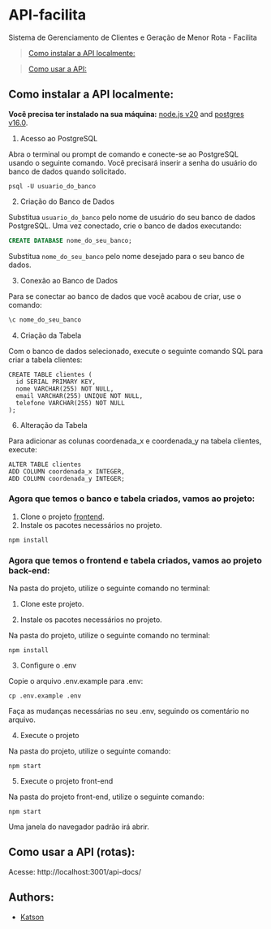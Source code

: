 # API-facilita
Sistema de Gerenciamento de Clientes e Geração de Menor Rota - Facilita

> [Como instalar a API localmente:](#dev)

> [Como usar a API:](#routes)

<a name="dev"></a>
## Como instalar a API localmente:

**Você precisa ter instalado na sua máquina:**  [node.js v20](https://nodejs.org/en/download/) and [postgres v16.0](https://www.postgresql.org/download/).

1. Acesso ao PostgreSQL
   
Abra o terminal ou prompt de comando e conecte-se ao PostgreSQL usando o seguinte comando. Você precisará inserir a senha do usuário do banco de dados quando solicitado.

```
psql -U usuario_do_banco
```

2. Criação do Banco de Dados
   
Substitua `usuario_do_banco` pelo nome de usuário do seu banco de dados PostgreSQL.
Uma vez conectado, crie o banco de dados executando:
```sql
CREATE DATABASE nome_do_seu_banco;
```
Substitua `nome_do_seu_banco` pelo nome desejado para o seu banco de dados.

3. Conexão ao Banco de Dados
   
Para se conectar ao banco de dados que você acabou de criar, use o comando:
```bash
\c nome_do_seu_banco
```
4. Criação da Tabela
   
Com o banco de dados selecionado, execute o seguinte comando SQL para criar a tabela clientes:
```
CREATE TABLE clientes (
  id SERIAL PRIMARY KEY,
  nome VARCHAR(255) NOT NULL,
  email VARCHAR(255) UNIQUE NOT NULL,
  telefone VARCHAR(255) NOT NULL
);
```
6. Alteração da Tabela
   
Para adicionar as colunas coordenada_x e coordenada_y na tabela clientes, execute:
```
ALTER TABLE clientes
ADD COLUMN coordenada_x INTEGER,
ADD COLUMN coordenada_y INTEGER;
```

### Agora que temos o banco e tabela criados, vamos ao projeto:
1. Clone o projeto [frontend](https://github.com/katson1/sistema-facilita-frontend).
2. Instale os pacotes necessários no projeto.
  ```
npm install
  ```

### Agora que temos o frontend e tabela criados, vamos ao projeto back-end:
Na pasta do projeto, utilize o seguinte comando no terminal:
1. Clone este projeto.

2. Instale os pacotes necessários no projeto.
    
Na pasta do projeto, utilize o seguinte comando no terminal:
  ```
npm install
  ```
3. Configure o .env
   
Copie o arquivo .env.example para .env:
  ```
cp .env.example .env
  ```
Faça as mudanças necessárias no seu .env, seguindo os comentário no arquivo.

4. Execute o projeto
   
Na pasta do projeto, utilize o seguinte comando:
  ```
npm start
  ```
5. Execute o projeto front-end
   
Na pasta do projeto front-end, utilize o seguinte comando:
  ```
npm start
  ```
Uma janela do navegador padrão irá abrir.
<a name="routes"></a>
## Como usar a API (rotas):

Acesse: http://localhost:3001/api-docs/


## Authors:
- [Katson](https://github.com/katson1)
